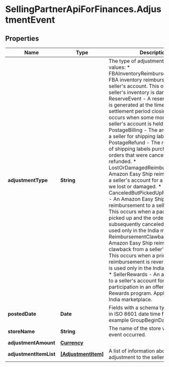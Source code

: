# SellingPartnerApiForFinances.AdjustmentEvent

## Properties

Name | Type | Description | Notes
------------ | ------------- | ------------- | -------------
**adjustmentType** | **String** | The type of adjustment.  Possible values:  * FBAInventoryReimbursement - An FBA inventory reimbursement to a seller&#39;s account. This occurs if a seller&#39;s inventory is damaged.  * ReserveEvent - A reserve event that is generated at the time of a settlement period closing. This occurs when some money from a seller&#39;s account is held back.  * PostageBilling - The amount paid by a seller for shipping labels.  * PostageRefund - The reimbursement of shipping labels purchased for orders that were canceled or refunded.  * LostOrDamagedReimbursement - An Amazon Easy Ship reimbursement to a seller&#39;s account for a package that we lost or damaged.  * CanceledButPickedUpReimbursement - An Amazon Easy Ship reimbursement to a seller&#39;s account. This occurs when a package is picked up and the order is subsequently canceled. This value is used only in the India marketplace.  * ReimbursementClawback - An Amazon Easy Ship reimbursement clawback from a seller&#39;s account. This occurs when a prior reimbursement is reversed. This value is used only in the India marketplace.  * SellerRewards - An award credited to a seller&#39;s account for their participation in an offer in the Seller Rewards program. Applies only to the India marketplace. | [optional] 
**postedDate** | **Date** | Fields with a schema type of date are in ISO 8601 date time format (for example GroupBeginDate). | [optional] 
**storeName** | **String** | The name of the store where the event occurred. | [optional] 
**adjustmentAmount** | [**Currency**](Currency.md) |  | [optional] 
**adjustmentItemList** | [**[AdjustmentItem]**](AdjustmentItem.md) | A list of information about items in an adjustment to the seller&#39;s account. | [optional] 


